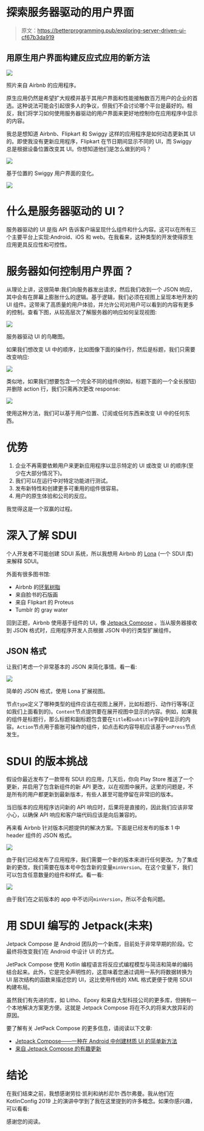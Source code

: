 # 探索服务器驱动的用户界面

> 原文：<https://betterprogramming.pub/exploring-server-driven-ui-cf67b3da919>

## 用原生用户界面构建反应式应用的新方法

![](img/f9bb8f0cc915d2d817a64f03be5922b5.png)

照片来自 Airbnb 的应用程序。

原生应用仍然是希望扩大规模并基于其用户界面和性能接触数百万用户的企业的首选。这种说法可能会引起很多人的争议，但我们不会讨论哪个平台是最好的。相反，我们将学习如何使用服务器驱动的用户界面来更好地控制你在应用程序中显示的内容。

我总是想知道 Airbnb、Flipkart 和 Swiggy 这样的应用程序是如何动态更新其 UI 的。即使我没有更新应用程序，Flipkart 在节日期间显示不同的 UI，而 Swiggy 总是根据设备位置改变其 UI。你想知道他们是怎么做到的吗？

![](img/a62ed6aad75fc168e145b1284c81d984.png)

基于位置的 Swiggy 用户界面的变化。

![](img/e5308a20bdad0223909dbd2567822002.png)

# 什么是服务器驱动的 UI？

服务器驱动的 UI 是指 API 告诉客户端呈现什么组件和什么内容。这可以在所有三个主要平台上实现:Android、iOS 和 web。在我看来，这种类型的开发使得原生应用更具反应性和可控性。

# 服务器如何控制用户界面？

从理论上讲，这很简单:我们向服务器发出请求，然后我们收到一个 JSON 响应，其中会有在屏幕上膨胀什么的逻辑。基于逻辑，我们必须在视图上呈现本地开发的 UI 组件。这带来了高质量的用户体验，并允许公司对用户可以看到的内容有更多的控制。查看下图，从较高层次了解服务器的响应如何呈现视图:

![](img/53d4a6a8ffb9257750fa2611326c8f4a.png)

服务器驱动 UI 的鸟瞰图。

如果我们想改变 UI 中的顺序，比如图像下面的操作行，然后是标题，我们只需要改变响应:

![](img/4fba7d27c66b208ef1bcaa5ecb613db2.png)

类似地，如果我们想要包含一个完全不同的组件(例如，标题下面的一个全长按钮)并删除 action 行，我们只需再次更改 response:

![](img/fe06f17a8f05397aaecafb4915f202c0.png)

使用这种方法，我们可以基于用户位置、订阅或任何东西来改变 UI 中的任何东西。

# 优势

1.  企业不再需要依赖用户来更新应用程序以显示特定的 UI 或改变 UI 的顺序(至少在大部分情况下)。
2.  我们可以在运行中对特定功能进行测试。
3.  发布新特性和创建更多可重用的组件很容易。
4.  用户的原生体验和公司的反应。

我觉得这是一个双赢的过程。

# 深入了解 SDUI

个人开发者不可能创建 SDUI 系统，所以我想用 Airbnb 的 [Lona](https://github.com/airbnb/Lona) (一个 SDUI 库)来解释 SDUI。

外面有很多图书馆:

*   Airbnb 的[环氧树脂](https://github.com/airbnb/epoxy)
*   来自脸书的石版画
*   来自 Flipkart 的 Proteus
*   Tumblr 的 gray water

回到正题，Airbnb 使用基于组件的 UI，像 [Jetpack Compose](https://developer.android.com/jetpack/compose) 。当从服务器接收到 JSON 格式时，应用程序开发人员根据 JSON 中的行类型扩展组件。

## JSON 格式

让我们考虑一个非常基本的 JSON 来简化事情。看一看:

![](img/5dbc1169712aea651aac9ee80c94be12.png)

简单的 JSON 格式，使用 Lona 扩展视图。

节点`type`定义了哪种类型的组件应该在视图上展开，比如标题行、动作行等等(正如我们上面看到的)。`Content`节点提供要在展开视图中显示的内容。例如，如果我的组件是标题行，那么标题和副标题包含要在`title`和`subtitle`字段中显示的内容。`Action`节点用于膨胀可操作的组件，如点击和内容导航应该基于`onPress`节点发生。

# SDUI 的版本挑战

假设你最近发布了一款带有 SDUI 的应用，几天后，你向 Play Store 推送了一个更新，并启用了包含新组件的新 API 更改，以在视图中展开。这里的问题是，不是所有的用户都更新到最新版本，有些人甚至可能停留在非常旧的版本。

当旧版本的应用程序访问新的 API 响应时，后果将是直接的，因此我们应该非常小心，以确保 API 响应和客户端代码应该是向后兼容的。

再来看 Airbnb 针对版本问题提供的解决方案。下面是已经发布的版本 1 中 header 组件的 JSON 格式。

![](img/35b24b8817cf8589ef116d0393dfd155.png)

由于我们已经发布了应用程序，我们需要一个新的版本来进行任何更改。为了集成新的更改，我们需要在版本号中包含新的变量`minVersion`。在这个变量下，我们可以包含任意数量的组件和样式。看一看:

![](img/95b7a1416d818228f496e63edde03e1b.png)

由于我们在之前版本的 app 中不访问`minVersion`，所以不会有问题。

# 用 SDUI 编写的 Jetpack(未来)

Jetpack Compose 是 Android 团队的一个新库，目前处于非常早期的阶段。它最终将改变我们在 Android 中设计 UI 的方式。

JetPack Compose 使用 Kotlin 编程语言将反应式编程模型与简洁和简单的编码结合起来。此外，它是完全声明性的，这意味着您通过调用一系列将数据转换为 UI 层次结构的函数来描述您的 UI，这比使用传统的 XML 格式更便于使用 SDUI 构建布局。

虽然我们有先进的库，如 Litho、Epoxy 和来自大型科技公司的更多库，但拥有一个本地解决方案更方便。这就是 Jetpack Compose 将在不久的将来大放异彩的原因。

要了解有关 JetPack Compose 的更多信息，请阅读以下文章:

*   [Jetpack Compose——一种在 Android 中创建材质 UI 的简单新方法](https://medium.com/better-programming/jetpack-compose-a-new-and-simple-way-to-create-material-ui-in-android-f49c6fcb448b)
*   [来自 Jetpack Compose 的有趣更新](https://medium.com/better-programming/interesting-updates-from-jetpack-compose-48b79e7d2d8a)

# 结论

在我们结束之前，我想感谢劳拉·凯利和纳杉尼尔·西尔弗曼。我从他们在 KotlinConfig 2019 上的演讲中学到了我在这里提到的许多概念。如果你感兴趣，可以看看:

感谢您的阅读。